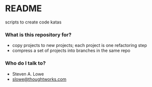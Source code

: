 # README #

scripts to create code katas

### What is this repository for? ###

* copy projects to new projects; each project is one refactoring step
* compress a set of projects into branches in the same repo

### Who do I talk to? ###

* Steven A. Lowe
* slowe@thoughtworks.com